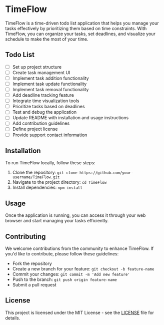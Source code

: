 # TimeFlow

TimeFlow is a time-driven todo list application that helps you manage your tasks effectively by prioritizing them based on time constraints. With TimeFlow, you can organize your tasks, set deadlines, and visualize your schedule to make the most of your time.

## Todo List
- [ ] Set up project structure
- [ ] Create task management UI
- [ ] Implement task addition functionality
- [ ] Implement task update functionality
- [ ] Implement task removal functionality
- [ ] Add deadline tracking feature
- [ ] Integrate time visualization tools
- [ ] Prioritize tasks based on deadlines
- [ ] Test and debug the application
- [ ] Update README with installation and usage instructions
- [ ] Add contribution guidelines
- [ ] Define project license
- [ ] Provide support contact information

## Installation
To run TimeFlow locally, follow these steps:
1. Clone the repository: `git clone https://github.com/your-username/TimeFlow.git`
2. Navigate to the project directory: `cd TimeFlow`
3. Install dependencies: `npm install`

## Usage
Once the application is running, you can access it through your web browser and start managing your tasks efficiently.

## Contributing
We welcome contributions from the community to enhance TimeFlow. If you'd like to contribute, please follow these guidelines:
- Fork the repository
- Create a new branch for your feature: `git checkout -b feature-name`
- Commit your changes: `git commit -m 'Add new feature'`
- Push to the branch: `git push origin feature-name`
- Submit a pull request

## License
This project is licensed under the MIT License - see the [LICENSE](LICENSE) file for details.
